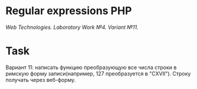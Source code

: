 # Regular expressions PHP
*Web Technologies. Laboratory Work №4. Variant №11.*
# Task
Вариант 11: написать функцию преобразующую все числа строки в римскую форму записи(например, 127 преобразуется в "CXVII"). Строку получать через веб-форму.